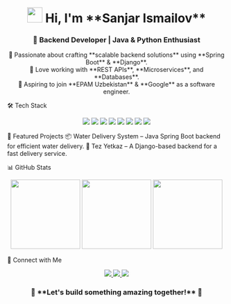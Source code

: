 <h1 align="center"> <img src="https://media.giphy.com/media/hvRJCLFzcasrR4ia7z/giphy.gif" width="35"> Hi, I'm **Sanjar Ismailov** </h1> <h3 align="center"> 🚀 Backend Developer | Java & Python Enthusiast </h3> <p align="center"> 🔹 Passionate about crafting **scalable backend solutions** using **Spring Boot** & **Django**. <br> 🔹 Love working with **REST APIs**, **Microservices**, and **Databases**. <br> 🔹 Aspiring to join **EPAM Uzbekistan** & **Google** as a software engineer. </p>
🛠 Tech Stack
<p align="center"> <img src="https://img.shields.io/badge/Java-ED8B00?style=for-the-badge&logo=java&logoColor=white" /> <img src="https://img.shields.io/badge/Spring%20Boot-6DB33F?style=for-the-badge&logo=spring-boot&logoColor=white" /> <img src="https://img.shields.io/badge/Python-3776AB?style=for-the-badge&logo=python&logoColor=white" /> <img src="https://img.shields.io/badge/Django-092E20?style=for-the-badge&logo=django&logoColor=white" /> <img src="https://img.shields.io/badge/PostgreSQL-316192?style=for-the-badge&logo=postgresql&logoColor=white" /> <img src="https://img.shields.io/badge/Docker-2496ED?style=for-the-badge&logo=docker&logoColor=white" /> <img src="https://img.shields.io/badge/Git-F05032?style=for-the-badge&logo=git&logoColor=white" /> <img src="https://img.shields.io/badge/AWS-232F3E?style=for-the-badge&logo=amazon-aws&logoColor=white" /> </p>
📌 Featured Projects
📦 Water Delivery System – Java Spring Boot backend for efficient water delivery.
🚀 Tez Yetkaz – A Django-based backend for a fast delivery service.

📊 GitHub Stats
<p align="center"> <img src="https://github-readme-stats.vercel.app/api?username=SanjarIsmailov&show_icons=true&theme=tokyonight" height="160" /> <img src="https://github-readme-streak-stats.herokuapp.com/?user=SanjarIsmailov&theme=tokyonight" height="160" /> <img src="https://github-readme-stats.vercel.app/api/top-langs/?username=SanjarIsmailov&layout=compact&theme=tokyonight" height="160" /> </p>
🔗 Connect with Me
<p align="center"> <a href="https://www.linkedin.com/in/sanjar-ismailov-931479302/" target="_blank"> <img src="https://img.shields.io/badge/LinkedIn-0A66C2?style=for-the-badge&logo=linkedin&logoColor=white" /> </a> <a href="https://t.me/IsmailovSanjar" target="_blank"> <img src="https://img.shields.io/badge/Telegram-26A5E4?style=for-the-badge&logo=telegram&logoColor=white" /> </a> <a href="https://github.com/SanjarIsmailov" target="_blank"> <img src="https://img.shields.io/badge/GitHub-100000?style=for-the-badge&logo=github&logoColor=white" /> </a> </p>
<h3 align="center">🚀 **Let's build something amazing together!** 🚀</h3>
